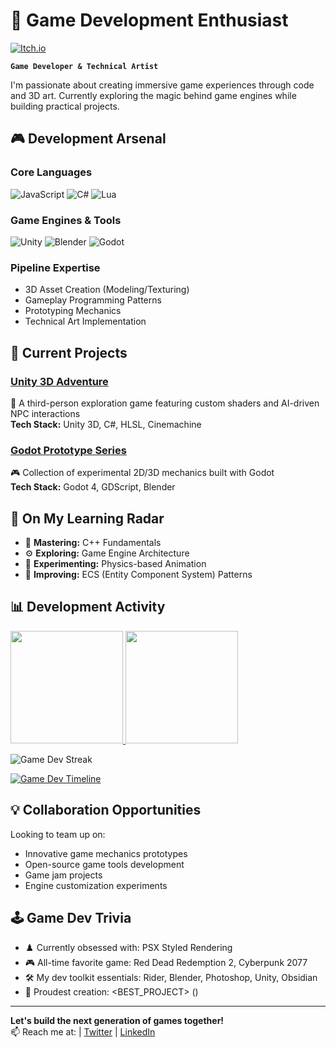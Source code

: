 # 👾 Game Development Enthusiast

[![Itch.io](https://img.shields.io/badge/-Itch.io-FA5C5C?style=flat-square&logo=itch.io&logoColor=white)](https://javiendev.itch.io/)

**`Game Developer & Technical Artist`**

I'm passionate about creating immersive game experiences through code and 3D art. Currently exploring the magic behind game engines while building practical projects.

## 🎮 Development Arsenal

### Core Languages
![JavaScript](https://img.shields.io/badge/-JavaScript-F7DF1E?style=flat-square&logo=javascript&logoColor=black)
![C#](https://img.shields.io/badge/-C%23-239120?style=flat-square&logo=c-sharp&logoColor=white)
![Lua](https://img.shields.io/badge/-Lua-2C2D72?style=flat-square&logo=lua&logoColor=white)

### Game Engines & Tools
![Unity](https://img.shields.io/badge/-Unity-000000?style=flat-square&logo=unity&logoColor=white)
![Blender](https://img.shields.io/badge/-Blender-F5792A?style=flat-square&logo=blender&logoColor=white)
![Godot](https://img.shields.io/badge/-Godot-478CBF?style=flat-square&logo=godot-engine&logoColor=white)

### Pipeline Expertise
- 3D Asset Creation (Modeling/Texturing)
- Gameplay Programming Patterns
- Prototyping Mechanics
- Technical Art Implementation

## 🚀 Current Projects

### [Unity 3D Adventure](<PROJECT_LINK>)
🏰 A third-person exploration game featuring custom shaders and AI-driven NPC interactions  
**Tech Stack:** Unity 3D, C#, HLSL, Cinemachine

### [Godot Prototype Series](<PROJECT_LINK>)
🎮 Collection of experimental 2D/3D mechanics built with Godot  
**Tech Stack:** Godot 4, GDScript, Blender

## 🔭 On My Learning Radar
- 🧠 **Mastering:** C++ Fundamentals
- ⚙️ **Exploring:** Game Engine Architecture
- 🎨 **Experimenting:** Physics-based Animation
- 🔄 **Improving:** ECS (Entity Component System) Patterns

## 📊 Development Activity

<a href="https://github.com/<USERNAME>">
  <img height="180em" src="https://github-readme-stats.vercel.app/api?username=JavienDev&show_icons=true&theme=radical&include_all_commits=true&count_private=true"/>
  <img height="180em" src="https://github-readme-stats.vercel.app/api/top-langs/?username=JavienDev&layout=compact&theme=radical"/>
</a>

![Game Dev Streak](https://streak-stats.demolab.com?user=JavienDev&theme=radical&fire=DD2727)

[![Game Dev Timeline](https://github-readme-activity-graph.vercel.app/graph?username=JavienDev&theme=github-dark)](https://github.com/ashutosh00710/github-readme-activity-graph)

## 💡 Collaboration Opportunities
Looking to team up on:
- Innovative game mechanics prototypes
- Open-source game tools development
- Game jam projects
- Engine customization experiments

## 🕹️ Game Dev Trivia
- ♟️ Currently obsessed with: PSX Styled Rendering
- 🎮 All-time favorite game: Red Dead Redemption 2, Cyberpunk 2077
- 🛠️ My dev toolkit essentials: Rider, Blender, Photoshop, Unity, Obsidian
- 🎨 Proudest creation: <BEST_PROJECT> (<LINK>)

---

**Let's build the next generation of games together!**  
📫 Reach me at: [<EMAIL>](mailto:<EMAIL>) | [Twitter](<TWITTER_LINK>) | [LinkedIn](<LINKEDIN_LINK>)
